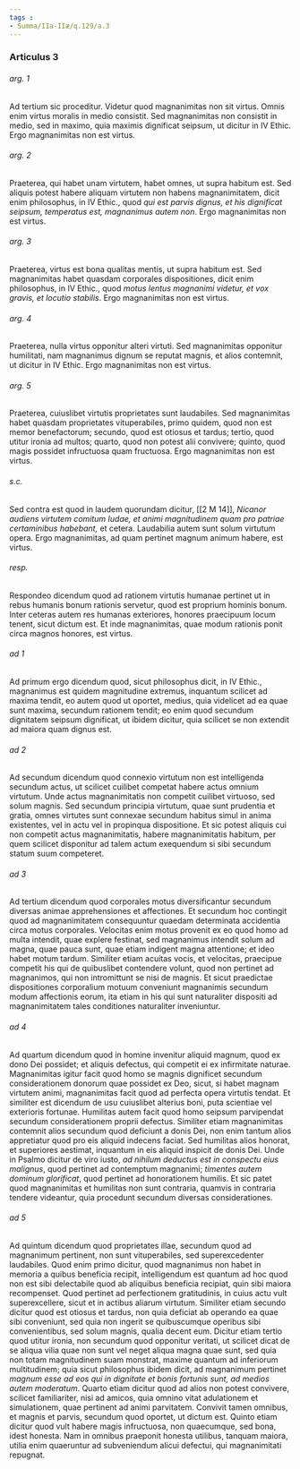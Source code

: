 ```yaml
---
tags : 
- Summa/IIa-IIæ/q.129/a.3
---
```


### Articulus 3

###### arg. 1
Ad tertium sic proceditur. Videtur quod magnanimitas non sit virtus. Omnis enim virtus moralis in medio consistit. Sed magnanimitas non consistit in medio, sed in maximo, quia maximis dignificat seipsum, ut dicitur in IV Ethic. Ergo magnanimitas non est virtus.

###### arg. 2
Praeterea, qui habet unam virtutem, habet omnes, ut supra habitum est. Sed aliquis potest habere aliquam virtutem non habens magnanimitatem, dicit enim philosophus, in IV Ethic., quod *qui est parvis dignus, et his dignificat seipsum, temperatus est, magnanimus autem non*. Ergo magnanimitas non est virtus.

###### arg. 3
Praeterea, virtus est bona qualitas mentis, ut supra habitum est. Sed magnanimitas habet quasdam corporales dispositiones, dicit enim philosophus, in IV Ethic., quod *motus lentus magnanimi videtur, et vox gravis, et locutio stabilis*. Ergo magnanimitas non est virtus.

###### arg. 4
Praeterea, nulla virtus opponitur alteri virtuti. Sed magnanimitas opponitur humilitati, nam magnanimus dignum se reputat magnis, et alios contemnit, ut dicitur in IV Ethic. Ergo magnanimitas non est virtus.

###### arg. 5
Praeterea, cuiuslibet virtutis proprietates sunt laudabiles. Sed magnanimitas habet quasdam proprietates vituperabiles, primo quidem, quod non est memor benefactorum; secundo, quod est otiosus et tardus; tertio, quod utitur ironia ad multos; quarto, quod non potest alii convivere; quinto, quod magis possidet infructuosa quam fructuosa. Ergo magnanimitas non est virtus.

###### s.c.
Sed contra est quod in laudem quorundam dicitur, [[2 M 14]], *Nicanor audiens virtutem comitum Iudae, et animi magnitudinem quam pro patriae certaminibus habebant,* et cetera. Laudabilia autem sunt solum virtutum opera. Ergo magnanimitas, ad quam pertinet magnum animum habere, est virtus.

###### resp.
Respondeo dicendum quod ad rationem virtutis humanae pertinet ut in rebus humanis bonum rationis servetur, quod est proprium hominis bonum. Inter ceteras autem res humanas exteriores, honores praecipuum locum tenent, sicut dictum est. Et inde magnanimitas, quae modum rationis ponit circa magnos honores, est virtus.

###### ad 1
Ad primum ergo dicendum quod, sicut philosophus dicit, in IV Ethic., magnanimus est quidem magnitudine extremus, inquantum scilicet ad maxima tendit, eo autem quod ut oportet, medius, quia videlicet ad ea quae sunt maxima, secundum rationem tendit; eo enim quod secundum dignitatem seipsum dignificat, ut ibidem dicitur, quia scilicet se non extendit ad maiora quam dignus est.

###### ad 2
Ad secundum dicendum quod connexio virtutum non est intelligenda secundum actus, ut scilicet cuilibet competat habere actus omnium virtutum. Unde actus magnanimitatis non competit cuilibet virtuoso, sed solum magnis. Sed secundum principia virtutum, quae sunt prudentia et gratia, omnes virtutes sunt connexae secundum habitus simul in anima existentes, vel in actu vel in propinqua dispositione. Et sic potest aliquis cui non competit actus magnanimitatis, habere magnanimitatis habitum, per quem scilicet disponitur ad talem actum exequendum si sibi secundum statum suum competeret.

###### ad 3
Ad tertium dicendum quod corporales motus diversificantur secundum diversas animae apprehensiones et affectiones. Et secundum hoc contingit quod ad magnanimitatem consequuntur quaedam determinata accidentia circa motus corporales. Velocitas enim motus provenit ex eo quod homo ad multa intendit, quae explere festinat, sed magnanimus intendit solum ad magna, quae pauca sunt, quae etiam indigent magna attentione; et ideo habet motum tardum. Similiter etiam acuitas vocis, et velocitas, praecipue competit his qui de quibuslibet contendere volunt, quod non pertinet ad magnanimos, qui non intromittunt se nisi de magnis. Et sicut praedictae dispositiones corporalium motuum conveniunt magnanimis secundum modum affectionis eorum, ita etiam in his qui sunt naturaliter dispositi ad magnanimitatem tales conditiones naturaliter inveniuntur.

###### ad 4
Ad quartum dicendum quod in homine invenitur aliquid magnum, quod ex dono Dei possidet; et aliquis defectus, qui competit ei ex infirmitate naturae. Magnanimitas igitur facit quod homo se magnis dignificet secundum considerationem donorum quae possidet ex Deo, sicut, si habet magnam virtutem animi, magnanimitas facit quod ad perfecta opera virtutis tendat. Et similiter est dicendum de usu cuiuslibet alterius boni, puta scientiae vel exterioris fortunae. Humilitas autem facit quod homo seipsum parvipendat secundum considerationem proprii defectus. Similiter etiam magnanimitas contemnit alios secundum quod deficiunt a donis Dei, non enim tantum alios appretiatur quod pro eis aliquid indecens faciat. Sed humilitas alios honorat, et superiores aestimat, inquantum in eis aliquid inspicit de donis Dei. Unde in Psalmo dicitur de viro iusto, *ad nihilum deductus est in conspectu eius malignus*, quod pertinet ad contemptum magnanimi; *timentes autem dominum glorificat*, quod pertinet ad honorationem humilis. Et sic patet quod magnanimitas et humilitas non sunt contraria, quamvis in contraria tendere videantur, quia procedunt secundum diversas considerationes.

###### ad 5
Ad quintum dicendum quod proprietates illae, secundum quod ad magnanimum pertinent, non sunt vituperabiles, sed superexcedenter laudabiles. Quod enim primo dicitur, quod magnanimus non habet in memoria a quibus beneficia recipit, intelligendum est quantum ad hoc quod non est sibi delectabile quod ab aliquibus beneficia recipiat, quin sibi maiora recompenset. Quod pertinet ad perfectionem gratitudinis, in cuius actu vult superexcellere, sicut et in actibus aliarum virtutum. Similiter etiam secundo dicitur quod est otiosus et tardus, non quia deficiat ab operando ea quae sibi conveniunt, sed quia non ingerit se quibuscumque operibus sibi convenientibus, sed solum magnis, qualia decent eum. Dicitur etiam tertio quod utitur ironia, non secundum quod opponitur veritati, ut scilicet dicat de se aliqua vilia quae non sunt vel neget aliqua magna quae sunt, sed quia non totam magnitudinem suam monstrat, maxime quantum ad inferiorum multitudinem; quia sicut philosophus ibidem dicit, ad magnanimum pertinet *magnum esse ad eos qui in dignitate et bonis fortunis sunt, ad medios autem moderatum*. Quarto etiam dicitur quod ad alios non potest convivere, scilicet familiariter, nisi ad amicos, quia omnino vitat adulationem et simulationem, quae pertinent ad animi parvitatem. Convivit tamen omnibus, et magnis et parvis, secundum quod oportet, ut dictum est. Quinto etiam dicitur quod vult habere magis infructuosa, non quaecumque, sed bona, idest honesta. Nam in omnibus praeponit honesta utilibus, tanquam maiora, utilia enim quaeruntur ad subveniendum alicui defectui, qui magnanimitati repugnat.

